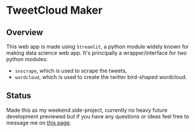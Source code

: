 # TweetCloud Maker

## Overview

This web app is made using `Streamlit`, a python module 
widely known for making data science web app. It's 
principally a wrapper/interface for two python modules:
+ `snscrape`, which is used to scrape the tweets,
+ `wordcloud`, which is used to create the twitter bird-shaped wordcloud.

## Status

Made this as my weekend side-project, currently no heavy 
future development previewed but if you have any 
questions or ideas feel free to message me 
on [this page](https://ahmadalkadri.com/about-me/#send-me-a-message).